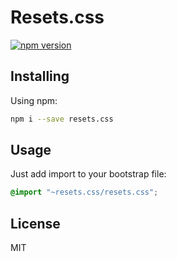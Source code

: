 
# Resets.css
[![npm version](https://badge.fury.io/js/resets.css.svg)](https://badge.fury.io/js/resets.css)

## Installing
Using npm:
```bash
npm i --save resets.css
```

## Usage
Just add import to your bootstrap file:
```scss
@import "~resets.css/resets.css";
```

## License
MIT
